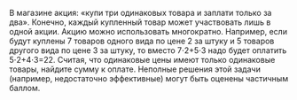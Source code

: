 В магазине акция: «купи три одинаковых товара и заплати только за два». Конечно, каждый купленный
товар может участвовать лишь в одной акции. Акцию можно использовать многократно.
Например, если будут куплены 7 товаров одного вида по цене 2 за штуку и 5 товаров другого вида по
цене 3 за штуку, то вместо 7⋅2+5⋅3 надо будет оплатить 5⋅2+4⋅3=22.
Считая, что одинаковые цены имеют только одинаковые товары, найдите сумму к оплате.
Неполные решения этой задачи (например, недостаточно эффективные) могут быть оценены
частичным баллом.
